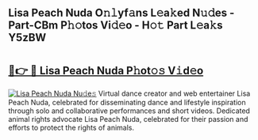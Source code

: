 ## Lisa Peach Nuda O𝚗𝚕yf𝚊ns L𝚎a𝚔ed N𝚞𝚍es - Part-CBm P𝚑𝚘tos Vi𝚍𝚎o - H𝚘𝚝 Part L𝚎a𝚔s Y5zBW

# <h2><a href="http://kf1h5go.oniu.top/?m=Lisa+Peach+Nuda">🔗👉 🔴 Lisa Peach Nuda P𝚑ot𝚘𝚜 V𝚒d𝚎o</a></h2>

[![Lisa Peach Nuda Nu𝚍e𝚜](https://i.imgur.com/0qMVB7G.gif)](http://kf1h5go.oniu.top/?m=Lisa+Peach+Nuda)
Virtual dance creator and web entertainer Lisa Peach Nuda, celebrated for disseminating dance and lifestyle inspiration through solo and collaborative performances and short videos. Dedicated animal rights advocate Lisa Peach Nuda, celebrated for their passion and efforts to protect the rights of animals.  
